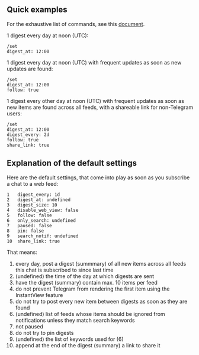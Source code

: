 ## Quick examples

For the exhaustive list of commands, see this [document](https://github.com/why-not-try-calmer/feedfarer2/blob/master/COMMANDS.md).

1 digest every day at noon (UTC):

```
/set
digest_at: 12:00 
```

1 digest every day at noon (UTC) with frequent updates as soon as new updates are found:

```
/set
digest_at: 12:00
follow: true 
```

1 digest every other day at noon (UTC) with frequent updates as soon as new items are found across all feeds, with a shareable link for non-Telegram users:

```
/set
digest_at: 12:00
digest_every: 2d
follow: true 
share_link: true
```

## Explanation of the default settings
Here are the default settings, that come into play as soon as you subscribe a chat to a web feed:
```
1   digest_every: 1d
2   digest_at: undefined
3   digest_size: 10
4   disable_web_view: false
5   follow: false
6   only_search: undefined
7   paused: false
8   pin: false
9   search_notif: undefined
10  share_link: true
```

That means:
1. every day, post a digest (summmary) of all new items across all feeds this chat is subscribed to since last time
2. (undefined) the time of the day at which digests are sent
3. have the digest (summary) contain max. 10 items per feed
4. do not prevent Telegram from rendering the first item using the InstantView feature
5. do not try to post every new item between digests as soon as they are found
6. (undefined) list of feeds whose items should be ignored from notifications unless they match search keywords
7. not paused
8. do not try to pin digests
9. (undefined) the list of keywords used for (6)
10. append at the end of the digest (summary) a link to share it
